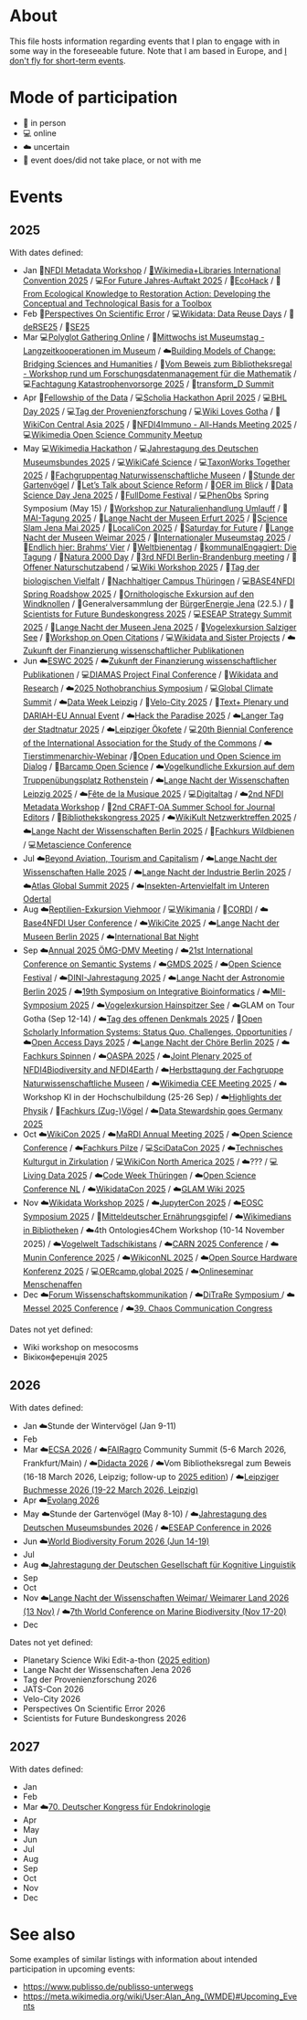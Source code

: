 # About

This file hosts information regarding events that I plan to engage with in some way in the foreseeable future. Note that I am based in Europe, and [I don't fly for short-term events](https://noflyclimatesci.org/biographies/daniel-mietchen).

# Mode of participation

- 🙋 in person
- 💻 online
- ☁️ uncertain
- 🚫 event does/did not take place, or not with me

# Events

## 2025

With dates defined:
  - Jan 🙋[NFDI Metadata Workshop](https://www.nfdi.de/workshop-metadata-2025/) / [🚫Wikimedia+Libraries International Convention 2025](https://meta.wikimedia.org/wiki/Wikimedia%2BLibraries_International_Convention_2025) / 💻[For Future Jahres-Auftakt 2025](https://www.for-future-buendnis.de/programm-2025/) / 🙋[EcoHack](https://www.uni-bielefeld.de/einrichtungen/zif/events/#/event/8023) / 🙋[From Ecological Knowledge to Restoration Action: Developing the Conceptual and Technological Basis for a Toolbox](https://www.uni-bielefeld.de/einrichtungen/zif/events/#/event/7878)
  - Feb 🚫[Perspectives On Scientific Error](https://errorsin.science/) / 💻[Wikidata: Data Reuse Days](https://www.wikidata.org/wiki/Event:Data_Reuse_Days_2025) / 🙋[deRSE25](https://events.hifis.net/event/1741/) / 🙋[SE25](https://se2025.sdq.kastel.kit.edu/)
  - Mar 💻[Polyglot Gathering Online](https://www.polyglotgathering.com/2025/de/online/) / 🙋[Mittwochs ist Museumstag - Langzeitkooperationen im Museum](https://www.kiekeberg-museum.de/das-sind-wir/forschung/tagungen/) / ☁️[Building Models of Change: Bridging Sciences and Humanities](https://www.uni-bielefeld.de/themen/conference-march-2025/index.xml) / 🙋[Vom Beweis zum Bibliotheksregal - Workshop rund um Forschungsdatenmanagement für die Mathematik](https://www.mis.mpg.de/events/series/vom-beweis-zum-bibliotheksregal-workshop-rund-um-forschungsdatenmanagement-fuer-die-mathematik) / 💻[Fachtagung Katastrophenvorsorge 2025](https://www.fachtagung-katastrophenvorsorge.de/) / 🙋[transform_D Summit](https://www.deutsche-stiftung-engagement-und-ehrenamt.de/d-s-e-e-de-summit/)
  - Apr 🙋[Fellowship of the Data](https://indico.leibniz-fli.de/event/10/) / 💻[Scholia Hackathon April 2025](https://www.wikidata.org/wiki/Wikidata:Scholia/Events/Hackathon_April_2025) / 💻[BHL Day 2025](https://about.biodiversitylibrary.org/get-involved/events/bhl-day-2025/) / 💻[Tag der Provenienzforschung](https://www.arbeitskreis-provenienzforschung.org/tag-der-provenienzforschung/) / 💻[Wiki Loves Gotha](https://de.wikipedia.org/wiki/Wikipedia:GLAM/GLAM_digital/GOTHA_2025-04-14) / 🚫[WikiCon Central Asia 2025](https://meta.wikimedia.org/wiki/Central_Asian_WikiCon_2025) / 🚫[NFDI4Immuno - All-Hands Meeting 2025](https://events.hifis.net/event/2206/timetable/#20250422) / 💻[Wikimedia Open Science Community Meetup](https://de.wikipedia.org/wiki/Wikipedia:Hannover/Termine/2025-04-24)
  - May 💻[Wikimedia Hackathon](https://www.mediawiki.org/wiki/Wikimedia_Hackathon_2025) / 💻[Jahrestagung des Deutschen Museumsbundes 2025](https://www.museumsbund.de/aktuelles/jahrestagung/) / 💻[WikiCafé Science](https://fr.wikipedia.org/wiki/Projet:Wikifier_la_science/WikiCaf%C3%A9s) / 💻[TaxonWorks Together 2025](https://together.taxonworks.org/) / 🙋[Fachgruppentag Naturwissenschaftliche Museen](https://www.museumsbund.de/termine/fachgruppentag-innerhalb-der-jahrestagung-des-dmb-4/) / 🙋[Stunde der Gartenvögel](https://stundedergartenvoegel.de/) / 🙋[Let’s Talk about Science Reform](https://www.rmz.hu-berlin.de/de/termine/let2019s-talk-about-science-reform-a-workshop-on-theoretical-and-methodological-approaches-to-investigating-the-open-science-movement) / 🙋[OER im Blick](https://www.oer-strategie.de/konferenz/) / 🙋[Data Science Day Jena 2025](https://indico.rz.uni-jena.de/event/206/) / 🚫[FullDome Festival](https://fulldome-festival.de/info) / 💻[PhenObs](https://www.idiv.de/research/projects/phenobs/) Spring Symposium (May 15) / 🚫[Workshop zur Naturalienhandlung Umlauff](https://www.museumfuernaturkunde.berlin/de/umlauff-workshop) / 🚫[MAI-Tagung 2025](https://mai-tagung.lvr.de/de/programm_1/inhaltsseite_16.html) / 🚫[Lange Nacht der Museen Erfurt 2025](https://www.nachtdermuseen.com/erfurt) / 🙋[Science Slam Jena Mai 2025](https://www.scienceslam.de/termine/science-slam-in-jena-im-mai-2025/) / 🙋[LocaliCon 2025](https://de.wikipedia.org/wiki/Wikipedia:F%C3%B6rderung/Lokale_Community-R%C3%A4ume/LokaliCon_2025) / 🙋[Saturday for Future](https://greencampus.boell.de/de/afar/event%3Asaturday-future) / 🚫[Lange Nacht der Museen Weimar 2025](https://www.klassik-stiftung.de/ihr-besuch/veranstaltungen/lange-nacht-der-museen/) / 🚫[Internationaler Museumstag 2025](https://www.museumsbund.de/internationaler-museumstag/) / 🙋[Endlich hier: Brahms‘ Vier](https://www.rsb-online.de/konzerte/vladimir-jurowski-yunchan-lim/) / 🚫[Weltbienentag](https://weltbienentag.de/) / 🙋[kommunalEngagiert: Die Tagung](https://www.deutsche-stiftung-engagement-und-ehrenamt.de/aktuelles/kommunal-engagiert-die-tagung/) / 🚫[Natura 2000 Day](https://environment.ec.europa.eu/topics/nature-and-biodiversity/natura-2000/natura-2000-day_en) / 🙋[3rd NFDI Berlin-Brandenburg meeting](https://events.hifis.net/event/2123/) / 🚫[Offener Naturschutzabend](https://www.nabu.de/modules/termindb/detail.php?id=1167432) / 💻[Wiki Workshop 2025](https://meta.wikimedia.org/wiki/Wiki_Workshop_2025) / 🚫[Tag der biologischen Vielfalt](https://www.bmuv.de/veranstaltung/internationaler-tag-der-biologischen-vielfalt/) / 🙋[Nachhaltiger Campus Thüringen](https://www.biodidaktik.uni-jena.de/2112/nachhaltiger-campus) / 💻[BASE4NFDI Spring Roadshow 2025](https://base4nfdi.de/?view=article&id=130:event-spring-roadshow-2025&catid=8) / 🚫[Ornithologische Exkursion auf den Windknollen](https://www.nabu.de/modules/termindb/detail.php?id=1120382) / 🙋Generalversammlung der [BürgerEnergie Jena](https://www.buergerenergie-jena.de/) (22.5.) / 🚫[Scientists for Future Bundeskongress 2025](https://de.scientists4future.org/veranstaltungen/bundeskongress-2025/) / 💻[ESEAP Strategy Summit 2025](https://meta.wikimedia.org/wiki/ESEAP_Strategy_Summit_2025) / 🚫[Lange Nacht der Museen Jena 2025](https://www.nachtdermuseen.com/jena) / 🚫[Vogelexkursion Salziger See](https://www.nabu.de/modules/termindb/detail.php?id=1159152) / 🙋[Workshop on Open Citations](https://workshop-oc.github.io/) / 💻[Wikidata and Sister Projects](https://www.wikidata.org/wiki/Event:Wikidata_and_Sister_Projects) / ☁️[Zukunft der Finanzierung wissenschaftlicher Publikationen](https://www.leopoldina.org/veranstaltungen/veranstaltung/event/3250/)
  - Jun  ☁️[ESWC 2025](https://2025.eswc-conferences.org/) / ☁️[Zukunft der Finanzierung wissenschaftlicher Publikationen](https://www.leopoldina.org/veranstaltungen/veranstaltung/event/3250/) / 💻[DIAMAS Project Final Conference](https://diamasproject.eu/the-diamas-project-final-conference-registration-is-open/) / 🙋[Wikidata and Research](https://meta.wikimedia.org/wiki/Wikidata_and_research) / ☁️[2025 Nothobranchius Symposium](https://notho-2025.de/) / 💻[Global Climate Summit](https://www.climate.ox.ac.uk/globalclimatesummit) / ☁️[Data Week Leipzig](https://www.dataweek.de/) / 🚫[Velo-City 2025](https://www.velo-city-conference.com/) / 🚫[Text+ Plenary und DARIAH-EU Annual Event](https://text-plus.org/en/aktuelles/aktuelle-infos/posts/2024-11-plenary-2025/) / ☁️[Hack the Paradise 2025](https://www.jena-veranstaltungen.de/event/hack-the-paradise-2025) / ☁️[Langer Tag der Stadtnatur 2025](https://www.langertagderstadtnatur.de/home) / ☁️[Leipziger Ökofete](https://www.oekoloewe.de/oekofete.html) / 💻[20th Biennial Conference of the International Association for the Study of the Commons](https://2025.iasc-commons.org/) / ☁️[Tierstimmenarchiv-Webinar](https://winoda.de/en/event/webinar-animal-sound-archive/) /🙋[Open Education und Open Science im Dialog](https://kn-oer.de/veranstaltung/knoer-tagung-2025/) / 🙋[Barcamp Open Science](https://www.barcamp-open-science.eu/) / ☁️[Vogelkundliche Exkursion auf dem Truppenübungsplatz Rothenstein](https://www.nabu.de/modules/termindb/detail.php?id=1120412) / ☁️[Lange Nacht der Wissenschaften Leipzig 2025](https://www.wissen-in-leipzig.de/) / ☁️[Fête de la Musique 2025](https://www.innenstadt-jena.de/2024/03/25/fete-de-la-musique-2024/) / 💻[Digitaltag](https://digitaltag.eu/digitaltag) / ☁️[2nd NFDI Metadata Workshop](https://www.nfdi.de/2nd-nfdi-metadata-workshop/) / 🚫[2nd CRAFT-OA Summer School for Journal Editors](https://www.craft-oa.eu/2nd-craft-oa-summer-school-for-journal-editors/) / 🙋[Bibliothekskongress 2025](https://2025.bid-kongress.de/) / ☁️[WikiKult Netzwerktreffen 2025](https://meta.wikimedia.org/wiki/WikiKult_Netzwerktreffen_2025) / ☁️[Lange Nacht der Wissenschaften Berlin 2025](https://www.langenachtderwissenschaften.de/) / 🚫[Fachkurs Wildbienen](https://www.nabu-artenkenntnis.de/artenkenner-in-werden/fachkurse/wildbienen/) / 💻[Metascience Conference](https://metascience.info/)
  - Jul  ☁️[Beyond Aviation, Tourism and Capitalism](https://stay-grounded.org/strategy-conference/) / ☁️[Lange Nacht der Wissenschaften Halle 2025](https://lndwhalle.de/) / ☁️[Lange Nacht der Industrie Berlin 2025](https://www.visitberlin.de/de/event/lange-nacht-der-industrie-2025) / ☁️[Atlas Global Summit 2025](https://www.atlasmovement.org/globalsummit2025) / ☁️[Insekten-Artenvielfalt im Unteren Odertal](https://nabu-naturgucker.de/reisen/praxistage/insekten-artenvielfalt-im-unteren-odertal/)
  - Aug ☁️[Reptilien-Exkursion Viehmoor](https://www.nabu.de/modules/termindb/detail.php?id=1160282) / 💻[Wikimania](https://wikimania.wikimedia.org/wiki/2025:Wikimania) / 🙋[CORDI](https://www.nfdi.de/cordi-2025/) / ☁️[Base4NFDI User Conference](https://base4nfdi.de/?view=article&id=134:save-the-date-uc4b-2025&catid=8) / ☁️[WikiCite 2025](https://meta.wikimedia.org/wiki/WikiCite_2025) / ☁️[Lange Nacht der Museen Berlin 2025](https://langenachtdermuseen.berlin/) / ☁️[International Bat Night](https://www.eurobats.org/international_bat_night)
  - Sep ☁️[Annual 2025 ÖMG-DMV Meeting](https://www.jku.at/en/faculty-of-engineering-natural-sciences/organization/subject-areas/mathematics/oemg-dmv-2025/) / ☁️[21st International Conference on Semantic Systems](https://2025-eu.semantics.cc/) / ☁️[GMDS 2025](https://gmds2025.de/) / ☁️[Open Science Festival](https://osfestival2025.univie.ac.at/) / ☁️[DINI-Jahrestagung 2025](https://dini.de/veranstaltungen/jahrestagungen/26-dini-jahrestagung-2025) / ☁️[Lange Nacht der Astronomie Berlin 2025](https://www.lange-nacht-der-astronomie.de/) / ☁️[19th Symposium on Integrative Bioinformatics](https://meetings.ipk-gatersleben.de/grc-ib2025/) / ☁️[MII-Symposium 2025](https://www.medizininformatik-initiative.de/de/aktuelles/mii-symposium-2025) / ☁️[Vogelexkursion Hainspitzer See](https://www.nabu.de/modules/termindb/detail.php?id=1120452) / ☁️GLAM on Tour Gotha (Sep 12-14) / ☁️[Tag des offenen Denkmals 2025](https://tag-des-offenen-denkmals.de/) / 🙋[Open Scholarly Information Systems: Status Quo, Challenges, Opportunities](https://www.dagstuhl.de/en/seminars/seminar-calendar/seminar-details/25381) / ☁️[Open Access Days 2025](https://open-access.network/en/services/news/article/open-access-tage-2025-call-for-proposals) / ☁️[Lange Nacht der Chöre Berlin 2025](https://www.visitberlin.de/de/event/lange-nacht-der-choere-2025) / ☁️[Fachkurs Spinnen](https://www.nabu-artenkenntnis.de/artenkenner-in-werden/fachkurse/spinnentiere/) / ☁️[OASPA 2025](https://www.oaspa.org/events/annualconference/) / ☁️[Joint Plenary 2025 of NFDI4Biodiversity and NFDI4Earth](https://www.nfdi4biodiversity.org/de/events/joint-plenary-2025/) / ☁️[Herbsttagung der Fachgruppe Naturwissenschaftliche Museen](https://www.museumsbund.de/termine/herbsttagung-der-fachgruppe-naturwissenschaftliche-museen/) / ☁️[Wikimedia CEE Meeting 2025](https://meta.wikimedia.org/wiki/Wikimedia_CEE_Meeting_2025) /  ☁️Workshop KI in der Hochschulbildung (25-26 Sep) / ☁️[Highlights der Physik](https://www.highlights-physik.de/) / 🚫[Fachkurs (Zug-)Vögel](https://www.nabu-artenkenntnis.de/artenkenner-in-werden/fachkurse/zug-v%C3%B6gel/) / ☁️[Data Stewardship goes Germany 2025](https://indico.kit.edu/event/5012/)
  - Oct ☁️[WikiCon 2025](https://de.wikipedia.org/wiki/Wikipedia:WikiCon_2025) / ☁️[MaRDI Annual Meeting 2025](https://www.math.cit.tum.de/en/math/news/article/mardi-annual-meeting-2025/) / ☁️[Open Science Conference](https://www.open-science-conference.eu/)  / ☁️[Fachkurs Pilze](https://www.nabu-artenkenntnis.de/artenkenner-in-werden/fachkurse/pilze/) / 💻[SciDataCon 2025](https://scidatacon.org/event/9/) / ☁️[Technisches Kulturgut in Zirkulation](https://deutsches-optisches-museum.de/neuigkeiten/call-for-papers-zum-internationalen-tag-der-provenienzforschung) / 💻[WikiCon North America 2025](https://wikiconference.org/wiki/2025/Main_Page) / ☁️??? / 💻[Living Data 2025](https://livingdata2025.com/) / ☁️[Code Week Thüringen]( https://thueringen.codeweek.de/) / ☁️[Open Science Conference NL](https://www.openscience.nl/en/open-science-festival) / ☁️[WikidataCon 2025](https://www.wikidata.org/wiki/Event:WikidataCon_2025) / ☁️[GLAM Wiki 2025](https://meta.wikimedia.org/wiki/GLAM_Wiki_2025)
  - Nov  ☁️[Wikidata Workshop 2025](https://wikidataworkshop.github.io/2025/) / ☁️[JupyterCon 2025](https://events.linuxfoundation.org/jupytercon/) / ☁️[EOSC Symposium 2025](https://eosc.eu/events/eosc-symposium-2025/) / 🚫[Mitteldeutscher Ernährungsgipfel](https://mitteldeutscher-ernaehrungsgipfel.de/) / ☁️[Wikimedians in Bibliotheken](https://de.wikiversity.org/wiki/Wikimedians_in_Bibiotheken) / ☁️4th Ontologies4Chem Workshop (10-14 November 2025) / ☁️[Vogelwelt Tadschikistans](https://www.nabu.de/modules/termindb/detail.php?id=1131382) / ☁️[CARN 2025 Conference](https://conference3.aau.at/event/106/) / ☁️[Munin Conference 2025](https://site.uit.no/muninconf/) / ☁️[WikiconNL 2025](https://www.wikimedia.nl/actueel/nieuws/save-the-date-wikiconnl-2025-in-leiden/) / ☁️[Open Source Hardware Konferenz 2025](https://www.oshop-network.de/konferenz-2025/) / 💻[OERcamp.global 2025](https://oercamp.de/veranstaltungen/global-2025/) / ☁️[Onlineseminar Menschenaffen](https://www.nabu.de/modules/termindb/detail.php?id=1103762)
  - Dec ☁️[Forum Wissenschaftskommunikation](https://wissenschaft-im-dialog.de/forum-wissenschaftskommunikation/) / ☁️[DiTraRe Symposium ](https://www.ditrare.de/) / ☁️[Messel 2025 Conference](https://www.senckenberg.de/en/institutes/senckenberg-research-institute-natural-history-museum-frankfurt/division-messel-research-mammalogy/messel2025-conference/) / ☁️[39. Chaos Communication Congress](https://events.ccc.de/calendar/)

Dates not yet defined:
- Wiki workshop on mesocosms
- Вікіконференція 2025
 
## 2026

With dates defined:
  - Jan ☁️Stunde der Wintervögel (Jan 9-11)
  - Feb
  - Mar ☁️[ECSA 2026](https://www.ecsa.ngo/conferences/) / ☁️[FAIRagro](https://fairagro.net/) Community Summit (5-6 March 2026, Frankfurt/Main) / ☁️[Didacta 2026](https://www.didacta-koeln.de/) / ☁️Vom Bibliotheksregal zum Beweis (16-18 March 2026, Leipzig; follow-up to [2025 edition](https://www.mis.mpg.de/events/series/vom-beweis-zum-bibliotheksregal-workshop-rund-um-forschungsdatenmanagement-fuer-die-mathematik)) / ☁️[Leipziger Buchmesse 2026 (19-22 March 2026, Leipzig)](https://www.leipziger-buchmesse.de/de/)
  - Apr ☁️[Evolang 2026](https://evolang2026.org/)
  - May ☁️Stunde der Gartenvögel (May 8-10) / ☁️[Jahrestagung des Deutschen Museumsbundes 2026](https://www.museumsbund.de/jahrestagung-des-deutschen-museumsbundes-2026-in-muenster-zu-museen-in-der-pluralen-gesellschaft/) / ☁️[ESEAP Conference in 2026](https://meta.wikimedia.org/wiki/ESEAP_Conference_2026)
  - Jun ☁️[World Biodiversity Forum 2026 (Jun 14-19)](https://worldbiodiversityforum.org/)
  - Jul
  - Aug ☁️[Jahrestagung der Deutschen Gesellschaft für Kognitive Linguistik](https://www.uni-bielefeld.de/fakultaeten/linguistik-literaturwissenschaft/forschung/arbeitsgruppen/germanistische-grammatikf/dgkl2026/)
  - Sep
  - Oct
  - Nov ☁️[Lange Nacht der Wissenschaften Weimar/ Weimarer Land 2026 (13 Nov)](https://www.weimar.de/kultur/veranstaltungen/hoehepunkte/lange-nacht-der-wissenschaften/) / ☁️[7th World Conference on Marine Biodiversity (Nov 17-20)](https://www.wcmb2026.org/)
  - Dec

Dates not yet defined:
- Planetary Science Wiki Edit-a-thon ([2025 edition](https://meta.wikimedia.org/wiki/Planetary_Science_Wiki_Edit-a-thon))
- Lange Nacht der Wissenschaften Jena 2026
- Tag der Provenienzforschung 2026
- JATS-Con 2026
- Velo-City 2026
- Perspectives On Scientific Error 2026
- Scientists for Future Bundeskongress 2026

## 2027

With dates defined:
  - Jan
  - Feb
  - Mar ☁️[70. Deutscher Kongress für Endokrinologie](https://www.endokrinologie.net/veranstaltung/70-deutscher-kongress-fuer-endokrinologie.php)
  - Apr 
  - May 
  - Jun
  - Jul
  - Aug 
  - Sep
  - Oct
  - Nov 
  - Dec


# See also

Some examples of similar listings with information about intended participation in upcoming events:
* https://www.publisso.de/publisso-unterwegs
* https://meta.wikimedia.org/wiki/User:Alan_Ang_(WMDE)#Upcoming_Events
